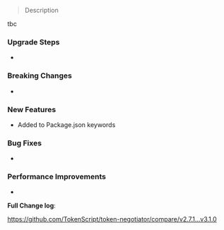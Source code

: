 > Description

tbc

### Upgrade Steps

- 

### Breaking Changes

-

### New Features

- Added to Package.json keywords

### Bug Fixes

- 

### Performance Improvements

- 

**Full Change log**:

https://github.com/TokenScript/token-negotiator/compare/v2.7.1...v3.1.0
